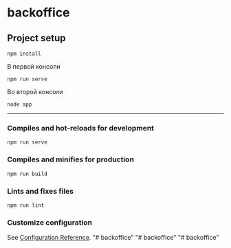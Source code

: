 # backoffice

## Project setup
```
npm install
```
В первой консоли
```
npm run serve
```
Во второй консоли
```
node app
```
-------------------------------------------------------
### Compiles and hot-reloads for development
```
npm run serve
```

### Compiles and minifies for production
```
npm run build
```

### Lints and fixes files
```
npm run lint
```

### Customize configuration
See [Configuration Reference](https://cli.vuejs.org/config/).
"# backoffice" 
"# backoffice" 
"# backoffice" 
